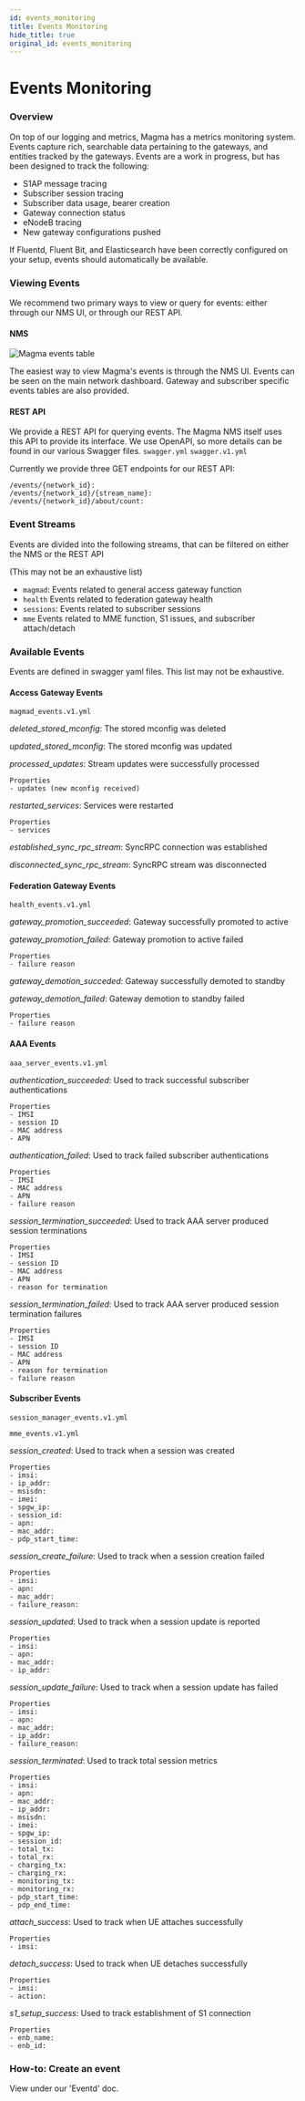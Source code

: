 ```yaml
---
id: events_monitoring
title: Events Monitoring
hide_title: true
original_id: events_monitoring
---
```

# Events Monitoring
### Overview

On top of our logging and metrics, Magma has a metrics monitoring system.
Events capture rich, searchable data pertaining to the gateways,
and entities tracked by the gateways.
Events are a work in progress, but has been designed to track the following:
- S1AP message tracing
- Subscriber session tracing
- Subscriber data usage, bearer creation
- Gateway connection status
- eNodeB tracing
- New gateway configurations pushed

If Fluentd, Fluent Bit, and Elasticsearch have been correctly configured on
your setup, events should automatically be available.

### Viewing Events

We recommend two primary ways to view or query for events: either through our
NMS UI, or through our REST API.

#### NMS

![Magma events table](/assets/lte/events_table.png "Magma Events Table")

The easiest way to view Magma's events is through the NMS UI.
Events can be seen on the main network dashboard.
Gateway and subscriber specific events tables are also provided.

#### REST API

We provide a REST API for querying events.
The Magma NMS itself uses this API to provide its interface.
We use OpenAPI, so more details can be found in our various Swagger files.
`swagger.yml`
`swagger.v1.yml`

Currently we provide three GET endpoints for our REST API:

```
/events/{network_id}:
/events/{network_id}/{stream_name}:
/events/{network_id}/about/count:
```

### Event Streams

Events are divided into the following streams, that can be filtered on either
the NMS or the REST API

(This may not be an exhaustive list)

- `magmad`: Events related to general access gateway function
- `health` Events related to federation gateway health
- `sessions`: Events related to subscriber sessions
- `mme` Events related to MME function, S1 issues, and subscriber attach/detach

### Available Events

Events are defined in swagger yaml files.
This list may not be exhaustive.

#### Access Gateway Events

`magmad_events.v1.yml`

*deleted_stored_mconfig*: The stored mconfig was deleted

*updated_stored_mconfig*: The stored mconfig was updated

*processed_updates*: Stream updates were successfully processed
```
Properties
- updates (new mconfig received)
```

*restarted_services*: Services were restarted
```
Properties
- services
```

*established_sync_rpc_stream*: SyncRPC connection was established

*disconnected_sync_rpc_stream*: SyncRPC stream was disconnected
    
#### Federation Gateway Events

`health_events.v1.yml`

*gateway_promotion_succeeded*: Gateway successfully promoted to active

*gateway_promotion_failed*: Gateway promotion to active failed
```
Properties
- failure reason
```

*gateway_demotion_succeded*: Gateway successfully demoted to standby

*gateway_demotion_failed*: Gateway demotion to standby failed
```
Properties
- failure reason
```
        
#### AAA Events

`aaa_server_events.v1.yml`

*authentication_succeeded*: Used to track successful subscriber authentications
```
Properties
- IMSI
- session ID
- MAC address
- APN
```

*authentication_failed*: Used to track failed subscriber authentications
```
Properties
- IMSI
- MAC address
- APN
- failure reason
```

*session_termination_succeeded*: Used to track AAA server produced session terminations
```
Properties
- IMSI
- session ID
- MAC address
- APN
- reason for termination
```

*session_termination_failed*: Used to track AAA server produced session termination failures
```
Properties
- IMSI
- session ID
- MAC address
- APN
- reason for termination
- failure reason
```

#### Subscriber Events

`session_manager_events.v1.yml`

`mme_events.v1.yml`

*session_created*: Used to track when a session was created
```
Properties
- imsi:
- ip_addr:
- msisdn:
- imei:
- spgw_ip:
- session_id:
- apn:
- mac_addr:
- pdp_start_time:
```

*session_create_failure*: Used to track when a session creation failed
```
Properties
- imsi:
- apn:
- mac_addr:
- failure_reason:
```

*session_updated*: Used to track when a session update is reported
```
Properties
- imsi:
- apn:
- mac_addr:
- ip_addr:
```

*session_update_failure*: Used to track when a session update has failed
```
Properties
- imsi:
- apn:
- mac_addr:
- ip_addr:
- failure_reason:
```

*session_terminated*: Used to track total session metrics
```
Properties
- imsi:
- apn:
- mac_addr:
- ip_addr:
- msisdn:
- imei:
- spgw_ip:
- session_id:
- total_tx:
- total_rx:
- charging_tx:
- charging_rx:
- monitoring_tx:
- monitoring_rx:
- pdp_start_time:
- pdp_end_time:
```

*attach_success*: Used to track when UE attaches successfully
```
Properties
- imsi:
```

*detach_success*: Used to track when UE detaches successfully
```
Properties
- imsi:
- action:
```

*s1_setup_success*: Used to track establishment of S1 connection
```
Properties
- enb_name:
- enb_id:
```

### How-to: Create an event

View under our 'Eventd' doc.
